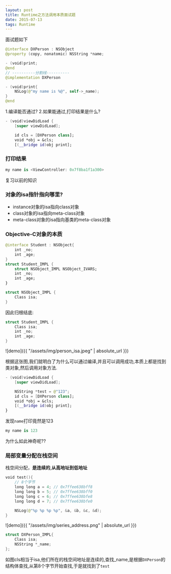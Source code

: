 ```yaml
---
layout: post
title: Runtime之方法调用本质面试题
date: 2015-07-13
tags: Runtime
---
```


面试题如下
```swift
@interface DXPerson : NSObject
@property (copy, nonatomic) NSString *name;

- (void)print;
@end
// ----------分割线----------
@implementation DXPerson

- (void)print{
    NSLog(@"my name is %@", self->_name);
}
@end
```
1.编译能否通过?
2.如果能通过,打印结果是什么?
```swift
- (void)viewDidLoad {
    [super viewDidLoad];

    id cls = [DXPerson class];
    void *obj = &cls;
    [(__bridge id)obj print];
```

### 打印结果
```swift
my name is <ViewController: 0x7f8ba1f1a300>
```

复习以前的知识
### 对象的isa指针指向哪里?
- instance对象的isa指向class对象
- class对象的isa指向meta-class对象
- meta-class对象的isa指向基类的meta-class对象


### Objective-C对象的本质
```swift
@interface Student : NSObject{
    int _no;
    int _age;
}
struct Student_IMPL {
    struct NSObject_IMPL NSObject_IVARS;
    int _no;
    int _age;
}

struct NSObject_IMPL {
    Class isa;
}

```
因此归根结底:
```swift
struct Student_IMPL {
    Class isa;
    int _no;
    int _age;
}
```
![demo]({{ "/assets/img/person_isa.jpeg" | absolute_url }})

根据这张图,我们就明白了为什么可以通过编译,并且可以调用成功,本质上都是找到类对象,然后调用对象方法.

```swift
- (void)viewDidLoad {
    [super viewDidLoad];

    NSString *test = @"123";
    id cls = [DXPerson class];
    void *obj = &cls;
    [(__bridge id)obj print];
}
```
发现`name`打印竟然是123
```swift
my name is 123
```
为什么如此神奇呢??
### 局部变量分配在栈空间
栈空间分配，**是连续的**,**从高地址到低地址**
```swift
void test(){
    // 8个字节
    long long a = 4; // 0x7ffee638bff8
    long long b = 5; // 0x7ffee638bff0
    long long c = 6; // 0x7ffee638bfe8
    long long d = 7; // 0x7ffee638bfe0
    
    NSLog(@"%p %p %p %p", &a, &b, &c, &d);
}
```

![demo]({{ "/assets/img/series_address.png" | absolute_url }})

```swift
struct DXPerson_IMPL{
    Class isa;
    NSString *_name;
};
```
如图cls相当于isa,他们所在的栈空间地址是连续的,查找_name,是根据`DXPerson`的结构体查找,从第8个字节开始查找,于是就找到了`test`

